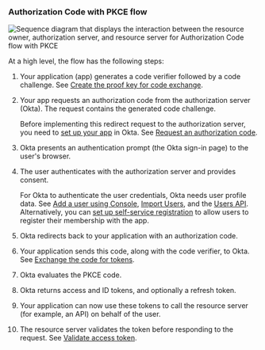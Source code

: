 ### Authorization Code with PKCE flow

<div class="full">

   ![Sequence diagram that displays the interaction between the resource owner, authorization server, and resource server for Authorization Code flow with PKCE](/img/authorization/oauth-auth-code-pkce-grant-flow.png)

   <!--
     Source image: https://www.figma.com/file/YH5Zhzp66kGCglrXQUag2E/%F0%9F%93%8A-Updated-Diagrams-for-Dev-Docs?type=design&node-id=4133%3A43878&mode=design&t=Me7qqw8odOmrLh6K-1 oauth-auth-code-pkce-grant-flow
   -->
</div>

<!-- Source for image. Generated using http://www.plantuml.com/plantuml/uml/

@startuml
skinparam monochrome true
actor "Resource Owner (User)" as user
participant "Client" as client
participant "Authorization Server (Okta)" as okta
participant "Resource Server (Your App)" as app

autonumber "<b>#."
client -> client: Generate PKCE code verifier & challenge
client -> okta: Authorization Code request + code_challenge to /authorize
okta -> user: 302 redirect to authentication prompt
user -> okta: Authentication & consent
okta -> client: Authorization Code response
client -> okta: Send authorization code + code_verifier to /token
okta -> okta: Evaluates PKCE code
okta -> client: Access token (and optionally refresh token)
client -> app: Request with access token
app -> client: Response
@enduml

-->

 At a high level, the flow has the following steps:

1. Your application (app) generates a code verifier followed by a code challenge. See [Create the proof key for code exchange](#create-the-proof-key-for-code-exchange).
2. Your app requests an authorization code from the authorization server (Okta). The request contains the generated code challenge.

   Before implementing this redirect request to the authorization server, you need to [set up your app](#set-up-your-app) in Okta. See [Request an authorization code](#request-an-authorization-code).

3. Okta presents an authentication prompt (the Okta sign-in page) to the user's browser.
4. The user authenticates with the authorization server and provides consent.

    For Okta to authenticate the user credentials, Okta needs user profile data.
    See [Add a user using Console](https://help.okta.com/okta_help.htm?id=ext-usgp-add-users), [Import Users](/docs/guides/password-import-inline-hook/), and the [Users API](/docs/reference/api/users/). Alternatively, you can [set up self-service registration](/docs/guides/oie-embedded-sdk-use-case-self-reg/) to allow users to register their membership with the app.

5. Okta redirects back to your application with an authorization code.
6. Your application sends this code, along with the code verifier, to Okta. See [Exchange the code for tokens](#exchange-the-code-for-tokens).
7. Okta evaluates the PKCE code.
8. Okta returns access and ID tokens, and optionally a refresh token.
9. Your application can now use these tokens to call the resource server (for example, an API) on behalf of the user.
10. The resource server validates the token before responding to the request. See [Validate access token](#validate-access-token).
